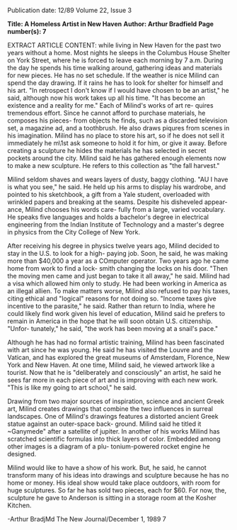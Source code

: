 Publication date: 12/89
Volume 22, Issue 3

**Title: A Homeless Artist in New Haven**
**Author: Arthur Bradfield**
**Page number(s): 7**

EXTRACT ARTICLE CONTENT:
while living in New Haven for the past 
two years without a home. Most nights 
he sleeps in the Columbus House 
Shelter on York Street, where he is 
forced to leave each morning by 7 a.m. 
During the day he spends his time 
walking around, gathering ideas and 
materials for new pieces. He has no set 
schedule. If the weather is nice Milind 
can spend the day drawing. If it rains 
he has to look for shelter for himself 
and his art. "In retrospect I don't know 
if I would have chosen to be an artist," 
he said, although now his work takes 
up all his time. "It has become an 
existence and a reality for me." 
Each of Milind's works of art re-
quires tremendous effort. Since he 
cannot afford to purchase materials, he 
composes his pieces- from objects he 
finds, such as a discarded television 
set, a magazine ad, and a toothbrush. 
He also draws piqures from scenes in 
his imagination. Milind has no place to 
store his art, so if he does not sell it 
immediately he m\1st ask someone to 
hold it for him, or give it away. Before 
creating a sculpture he hides the 
materials he has selected in secret 
pockets around the city. Milind said he 
has gathered enough elements now to 
make a new sculpture. He refers to this 
collection as "the fall harvest." 


Milind seldom shaves and wears 
layers of dusty, baggy clothing. "AU I 
have is what you see," he said. He held 
up his arms to display his wardrobe, 
and pointed to his sketchbook, a gift 
from a Yale student, overloaded with 
wrinkled papers and breaking at the 
seams. Despite his disheveled appear-
ance, Milind chooses his words care-
fully from a large, varied vocabulary. 
He speaks five languages and holds a 
bachelor's degree in electrical 
engineering from the Indian Institute 
of Technology and a master's degree in 
physics from the City College of New 
York. 


After receiving his degree in physics 
twelve years ago, Milind decided to 
stay in the U.S. to look for a high-
paying job. Soon, he said, he was 
making more than $40,000 a year as a 
COmputer operator. Two years ago he 
came home from work to find a lock-
smith changing the locks on his door. 
"Then the moving men came and just 
began to take it all away," he said. 
Milind had a visa which allowed him 
only to study. He had been working in 
America as an illegal allien. To make 
matters worse, Milind also refused to 
pay his taxes, citing ethical and 
"logical" reasons for not doing so. 
"Income taxes give incentive to the 
parasite," he said. Rather than return 
to India, where he could likely find 
work given his level of education, 
Milind said he prefers to remain in 
America in the hope that he will soon 
obtain U.S. 
citizenship. "Unfor-
tunately," he said, "the work has been 
moving at a snail's pace." 


Although he has had no formal 
artistic training, Milind has been 
fascinated with art since he was young. 
He said he has visited the Louvre and 
the Vatican, and has explored the 
great museums of Amsterdam, 
Florence, New York and New Haven. 
At one time, Milind said, he viewed 
artwork like a tourist. Now that he is 
"deliberately and 
consciously" an 
artist, he said he sees far more in each 
piece of art and is improving with each 
new work. "This is like my going to art 
school," he said. 


Drawing from two major sources of 
inspiration, science and ancient Greek 
art, Milind creates drawings that 
combine the two influences in surreal 
landscapes. One of Milind's drawings 
features a distorted ancient Greek 
statue against an outer-space back-
ground. 
Milind said he titled it 
~Ganymede" after a satellite of jupiter. 
In another of his works Milind has 
scratched scientific formulas into thick 
layers of color. Embedded among 
other images is a diagram of a plu-
tonium-powered rocket engine he 
designed. 


Milind would like to have a show of 
his work. But, he said, he cannot 
transform many of his ideas into 
drawings and sculpture because he has 
no home or money. His ideal show 
would take place outdoors, with room 
for huge sculptures. So far he has sold 
two pieces, each for $60. For now, the, 
sculpture he gave to Anderson is sitting 
in a storage room at the Kosher 
Kitchen. 


-Arthur BradjMd 
The New Journal/December 1, 1989 7
